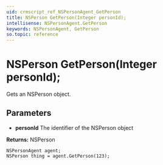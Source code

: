 ```yaml
---
uid: crmscript_ref_NSPersonAgent_GetPerson
title: NSPerson GetPerson(Integer personId);
intellisense: NSPersonAgent.GetPerson
keywords: NSPersonAgent, GetPerson
so.topic: reference
---
```


# NSPerson GetPerson(Integer personId);

Gets an NSPerson object.

## Parameters

* **personId** The identifier of the NSPerson object

**Returns:** NSPerson

```crmscript
NSPersonAgent agent;
NSPerson thing = agent.GetPerson(123);
```

